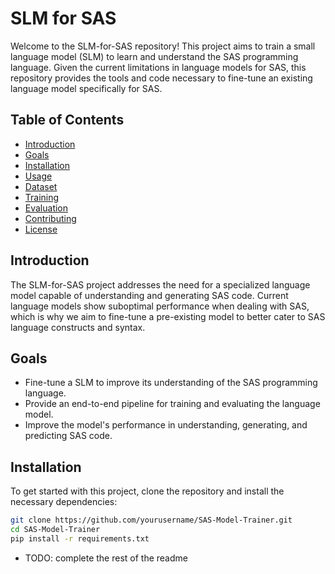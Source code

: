# SLM for SAS

Welcome to the SLM-for-SAS repository! This project aims to train a small language model (SLM) to learn and understand the SAS programming language. Given the current limitations in language models for SAS, 
this repository provides the tools and code necessary to fine-tune an existing language model specifically for SAS.

## Table of Contents

- [Introduction](#introduction)
- [Goals](#goals)
- [Installation](#installation)
- [Usage](#usage)
- [Dataset](#dataset)
- [Training](#training)
- [Evaluation](#evaluation)
- [Contributing](#contributing)
- [License](#license)

## Introduction

The SLM-for-SAS project addresses the need for a specialized language model capable of understanding and generating SAS code. 
Current language models show suboptimal performance when dealing with SAS, which is why we aim to fine-tune a pre-existing model to better cater to SAS language constructs and syntax.

## Goals

- Fine-tune a SLM to improve its understanding of the SAS programming language.
- Provide an end-to-end pipeline for training and evaluating the language model.
- Improve the model's performance in understanding, generating, and predicting SAS code.

## Installation

To get started with this project, clone the repository and install the necessary dependencies:

```bash
git clone https://github.com/yourusername/SAS-Model-Trainer.git
cd SAS-Model-Trainer
pip install -r requirements.txt
```

* TODO: complete the rest of the readme
